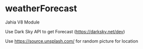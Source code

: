 # weatherForecast

Jahia V8 Module

Use Dark Sky API to get Forecast (https://darksky.net/dev)

Use https://source.unsplash.com/ for random picture for location

